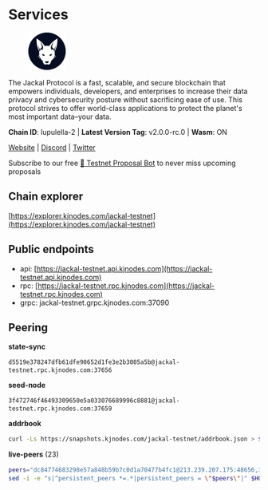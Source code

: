# Services

<figure><img src="https://raw.githubusercontent.com/kj89/cosmos-images/main/logos/jackal.png" alt=""><figcaption></figcaption></figure>

The Jackal Protocol is a fast, scalable, and secure blockchain that empowers  individuals, developers, and enterprises to increase their data privacy and  cybersecurity posture without sacrificing ease of use. This protocol strives  to offer world-class applications to protect the planet's most important data–your data.

**Chain ID**: lupulella-2 | **Latest Version Tag**: v2.0.0-rc.0 | **Wasm**: ON

[Website](https://jackalprotocol.com) | [Discord](https://discord.com/invite/5GKym3p6rj) | [Twitter](https://twitter.com/Jackal_Protocol)



Subscribe to our free [🤖 Testnet Proposal Bot](https://t.me/kjnodes_testnet_proposal_bot) to never miss upcoming proposals


## Chain explorer
[https://explorer.kjnodes.com/jackal-testnet](https://explorer.kjnodes.com/jackal-testnet)

## Public endpoints

* api: [https://jackal-testnet.api.kjnodes.com](https://jackal-testnet.api.kjnodes.com)
* rpc: [https://jackal-testnet.rpc.kjnodes.com](https://jackal-testnet.rpc.kjnodes.com)
* grpc: jackal-testnet.grpc.kjnodes.com:37090

## Peering

**state-sync**

```text
d5519e378247dfb61dfe90652d1fe3e2b3005a5b@jackal-testnet.rpc.kjnodes.com:37656
```

**seed-node**

```text
3f472746f46493309650e5a033076689996c8881@jackal-testnet.rpc.kjnodes.com:37659
```

**addrbook**
```bash
curl -Ls https://snapshots.kjnodes.com/jackal-testnet/addrbook.json > $HOME/.canine/config/addrbook.json
```

**live-peers** (23)
```bash
peers="dc84774683298e57a848b59b7c0d1a70477b4fc1@213.239.207.175:48656,3aaeda343f226f9f2f00eeda53a20db438449c8c@89.58.45.204:46656,344d9c933f936f79f3d62eff5cd0b82775a79dac@162.19.239.230:26656,ec78732a7d5bdc1e27e8d7ac1bffe3881c9fb271@65.108.226.183:17556,11b91d243d43e761c96cfbf49f2f2bd06cce2df8@65.109.23.114:17556,451622fd913f6119a67f67e65f3ab82c3fbea529@78.107.253.133:32656,8a11570dbaa0f4d98ca2ef0ad117e9c1154d81b9@65.108.230.113:19126,cf3921d374ad226e4b2248626c285302cba5e55e@141.95.33.39:26656,5c2a752c9b1952dbed075c56c600c3a79b58c395@195.3.220.57:26906,2cdaa56d0778b20be8430069eefeab2138190355@78.46.106.75:37656,09d9127972ded9e22f9f11833ed7fcfa149cf1fa@65.109.92.240:19126,9a2c091798681f89b11f8eea370bf9c6284437c5@167.86.115.183:26656,2ededbdbd98580e22ae8c3676e37b6e1fc1d987b@142.132.248.253:23656,0394449cab5a29f24dd4f37683d3b7622f27c0fc@65.108.206.118:61156,e4e93ce4b050c9d821e15b69477f5da706121343@65.109.93.152:31656,1b191fb9ef837dec648136097f94925a15dd85ab@213.170.135.20:26516,a0f726a3dffb45d9cbde0913701bd757fcd7e434@157.90.2.254:36656,84af58201840781a0a62449d1dcdb0ad0cf5bdb3@91.223.3.144:26356,80420ad774e622bda8e1dfa9b80da11eee7eed1f@144.126.140.252:29656,ff5171d91cb033670238998dc84bdf69468bb053@51.89.232.234:27686,d3677c7a3f9ef42d5ba213ae84c4c5749f4ee787@44.204.38.21:26656,d5519e378247dfb61dfe90652d1fe3e2b3005a5b@65.109.68.190:37656,34bb04a3e226493e5d142c74bf78d2ed2803ee9d@213.133.100.172:27464"
sed -i -e "s|^persistent_peers *=.*|persistent_peers = \"$peers\"|" $HOME/.canine/config/config.toml
```
